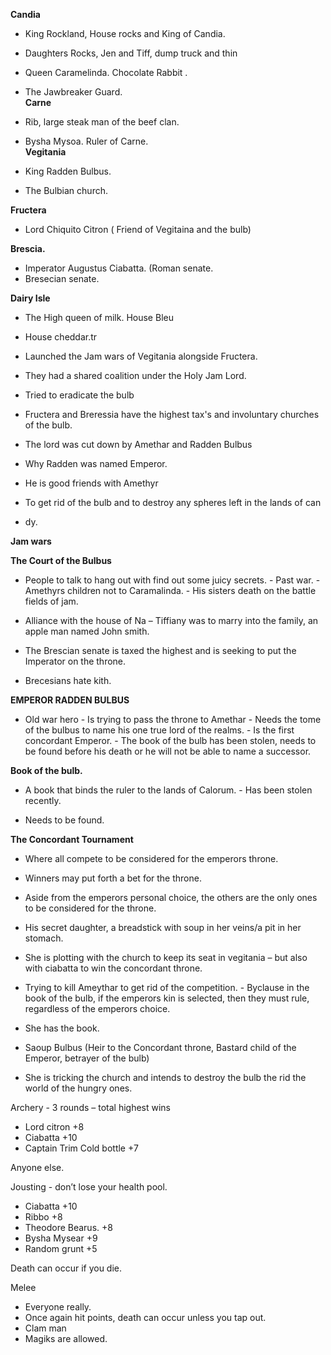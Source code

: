 **Candia**
 
- King Rockland, House rocks and King of Candia.
- Daughters Rocks, Jen and Tiff, dump truck and thin
- Queen Caramelinda. Chocolate Rabbit .
- The Jawbreaker Guard.  
**Carne**
 
- Rib, large steak man of the beef clan.
- Bysha Mysoa. Ruler of Carne.  
**Vegitania**
 
- King Radden Bulbus.
- The Bulbian church.
 
**Fructera**
 
- Lord Chiquito Citron ( Friend of Vegitaina and the bulb)
 
**Brescia.**
 
- Imperator Augustus Ciabatta. (Roman senate.
- Bresecian senate.
 
**Dairy Isle**
 
- The High queen of milk. House Bleu
- House cheddar.tr
  
- Launched the Jam wars of Vegitania alongside Fructera.
- They had a shared coalition under the Holy Jam Lord.
- Tried to eradicate the bulb
- Fructera and Breressia have the highest tax's and involuntary churches of the bulb.
- The lord was cut down by Amethar and Radden Bulbus
- Why Radden was named Emperor.
- He is good friends with Amethyr
   
- To get rid of the bulb and to destroy any spheres left in the lands of can
- dy.

**Jam wars**
   

**The Court of the Bulbus**
 
- People to talk to hang out with find out some juicy secrets. - Past war. - Amethyrs children not to Caramalinda. - His sisters death on the battle fields of jam.
      

- Alliance with the house of Na – Tiffiany was to marry into the family, an apple man named John smith.
 
- The Brescian senate is taxed the highest and is seeking to put the Imperator on the throne.
 
- Brecesians hate kith.

**EMPEROR RADDEN BULBUS**

- Old war hero - Is trying to pass the throne to Amethar - Needs the tome of the bulbus to name his one true lord of the realms. - Is the first concordant Emperor. - The book of the bulb has been stolen, needs to be found before his death or he will not be able to name a successor.
      

**Book of the bulb.**
 
- A book that binds the ruler to the lands of Calorum. - Has been stolen recently.
   

- Needs to be found.

**The Concordant Tournament**
 
- Where all compete to be considered for the emperors throne.
- Winners may put forth a bet for the throne.
- Aside from the emperors personal choice, the others are the only ones to be considered for the throne.
 
- His secret daughter, a breadstick with soup in her veins/a pit in her stomach.
- She is plotting with the church to keep its seat in vegitania – but also with ciabatta to win the concordant throne.
- Trying to kill Ameythar to get rid of the competition. - Byclause in the book of the bulb, if the emperors kin is selected, then they must rule, regardless of the emperors choice.
   

- She has the book.
- Saoup Bulbus (Heir to the Concordant throne, Bastard child of the Emperor, betrayer of the bulb)
- She is tricking the church and intends to destroy the bulb the rid the world of the hungry ones.

Archery - 3 rounds – total highest wins
 
- Lord citron +8
- Ciabatta +10
- Captain Trim Cold bottle +7

Anyone else.

Jousting - don’t lose your health pool.
 
- Ciabatta +10
- Ribbo +8
- Theodore Bearus. +8
- Bysha Mysear +9
- Random grunt +5

Death can occur if you die.

Melee

- Everyone really.
- Once again hit points, death can occur unless you tap out.
- Clam man
- Magiks are allowed.